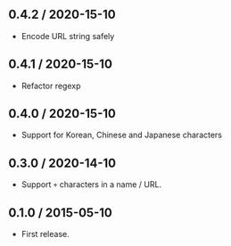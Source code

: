 0.4.2 / 2020-15-10
------------------

- Encode URL string safely

0.4.1 / 2020-15-10
------------------

- Refactor regexp

0.4.0 / 2020-15-10
------------------

- Support for Korean, Chinese and Japanese characters

0.3.0 / 2020-14-10
------------------

- Support `+` characters in a name / URL.

0.1.0 / 2015-05-10
------------------

- First release.
